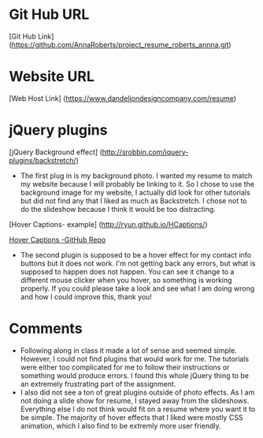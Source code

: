 # Git Hub URL
 [Git Hub Link] (https://github.com/AnnaRoberts/project_resume_roberts_annna.git)
 
# Website URL
 [Web Host Link] (https://www.dandeliondesigncompany.com/resume)
 

# jQuery plugins 
[jQuery Background effect] (http://srobbin.com/jquery-plugins/backstretch/)
 
* The first plug in is my background photo. I wanted my resume to match my website because I will probably be linking to it. So I chose to use the background image for my website, I actually did look for other tutorials but did not find any that I liked as much as Backstretch. I chose not to do the slideshow because I think it would be too distracting. 

[Hover Captions- example] (http://ryun.github.io/HCaptions/) 

[Hover Captions -GitHub Repo](https://github.com/ryun/HCaptions)

* The second plugin is supposed to be a hover effect for my contact info buttons but it does not work. I'm not getting back any errors, but what is supposed to happen does not happen. You can see it change to a different mouse clicker when you hover, so something is working properly. If you could please take a look and see what I am doing wrong and how I could improve this, thank you!

# Comments
* Following along in class it made a lot of sense and seemed simple. However, I could not find plugins that would work for me. The tutorials were either too complicated for me to follow their instructions or something would produce errors. I found this whole jQuery thing to be an extremely frustrating part of the assignment. 
* I also did not see a ton of great plugins outside of photo effects. As I am not doing a slide show for resume, I stayed away from the slideshows. Everything else I do not think would fit on a resume where you want it to be simple. The majority of hover effects that I liked were mostly CSS animation, which I also find to be extremly more user friendly.

